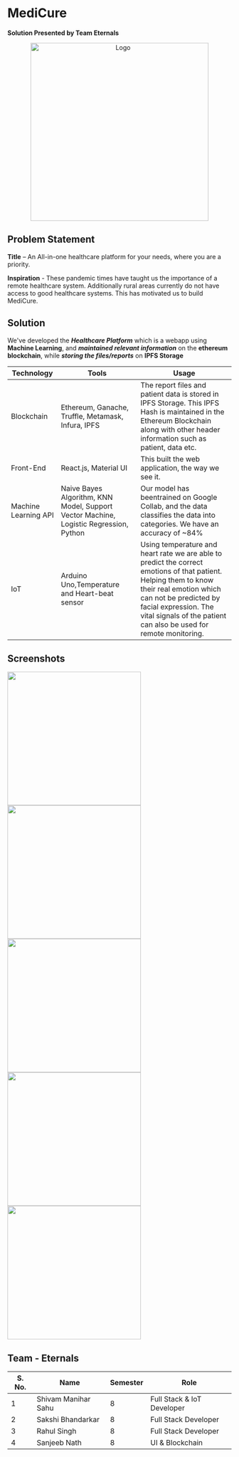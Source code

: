 # MediCure

**Solution Presented by Team Eternals**

<p align="center">
    <img src="./Web/MediCure/src/images/MediCure-logos__black.png" alt="Logo" width="400">
  </a>

## Problem Statement

**Title** – An All-in-one healthcare platform for your needs, where you are a priority.

**Inspiration** - These pandemic times have taught us the importance of a remote healthcare system. Additionally rural areas currently do not have access to good healthcare systems. This has motivated us to build MediCure.

## Solution
We've developed the ***Healthcare Platform*** which is a webapp using **Machine Learning**, and ***maintained relevant information*** on the **ethereum blockchain**, while ***storing the files/reports*** on **IPFS Storage**

| **Technology** | **Tools** |**Usage**|
|----------------|-----------|---------|
|Blockchain| Ethereum, Ganache, Truffle, Metamask, Infura, IPFS | The report files and patient data is stored in IPFS Storage. This IPFS Hash is maintained in the Ethereum Blockchain along with other header information such as patient, data etc. |
|Front-End| React.js, Material UI | This built the web application, the way we see it.| 
|Machine Learning API| Naive Bayes Algorithm, KNN Model, Support Vector Machine, Logistic Regression, Python | Our model has beentrained on Google Collab, and the data classifies the data into categories. We have an accuracy of ~84%|
|IoT| Arduino Uno,Temperature and Heart-beat sensor | Using temperature and heart rate we are able to predict the correct emotions of that patient. Helping them to know their real emotion which can not be predicted by facial expression. The vital signals of the patient can also be used for remote monitoring.
 
## Screenshots

<img src="screenshots/1.jpeg" width="300">
<img src="screenshots/2.jpeg" width="300">
<img src="screenshots/3.jpeg" width="300">
<img src="screenshots/4.jpeg" width="300">
<img src="screenshots/5.jpeg" width="300">



## Team - Eternals

| S. No. 	| Name              	| Semester 	| Role                 |
|--------	|-------------------	|----------	|----------------------|
| 1      	| Shivam Manihar Sahu      	| 8        	| Full Stack & IoT Developer |
| 2      	| Sakshi Bhandarkar 	| 8        	| Full Stack Developer |
| 3      	| Rahul Singh  	| 8        	| Full Stack Developer        |
| 4      	| Sanjeeb Nath      	| 8        	| UI & Blockchain    	   |
